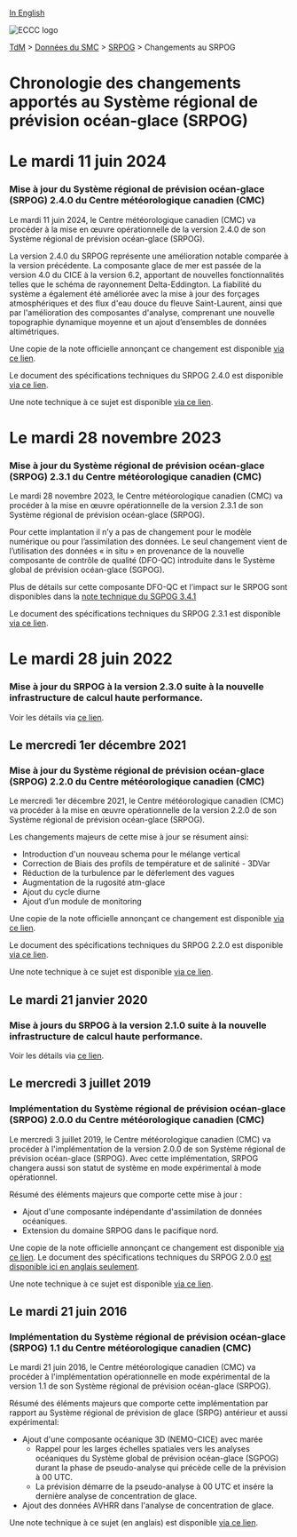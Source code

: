 [In English](changelog_riops_en.md)

![ECCC logo](../../img_eccc-logo.png)

[TdM](../../readme_fr.md) > [Données du SMC](../readme_fr.md) > [SRPOG](readme_riops_fr.md) > Changements au SRPOG

# Chronologie des changements apportés au Système régional de prévision océan-glace (SRPOG)

# Le mardi 11 juin 2024

### Mise à jour du Système régional de prévision océan-glace (SRPOG) 2.4.0 du Centre météorologique canadien (CMC)

Le mardi 11 juin 2024, le Centre météorologique canadien (CMC) va procéder à la mise en œuvre opérationnelle de la version 2.4.0 de son Système régional de prévision océan-glace (SRPOG).

La version 2.4.0 du SRPOG représente une amélioration notable comparée à la version précédente. La composante glace de mer est passée de la version 4.0 du CICE à la version 6.2, apportant de nouvelles fonctionnalités telles que le schéma de rayonnement Delta-Eddington. La fiabilité du système a également été améliorée avec la mise à jour des forçages atmosphériques et des flux d'eau douce du fleuve Saint-Laurent, ainsi que par l'amélioration des composantes d'analyse, comprenant une nouvelle topographie dynamique moyenne et un ajout d’ensembles de données altimétriques. 

Une copie de la note officielle annonçant ce changement est disponible [via ce lien](http://dd.meteo.gc.ca/doc/genots/2024/06/11/NOCN03_CWAO_262118___xxxxx).

Le document des spécifications techniques du SRPOG 2.4.0 est disponible [via ce lien](https://collaboration.cmc.ec.gc.ca/cmc/cmoi/product_guide/docs/tech_specifications/tech_specifications_RIOPS_2.4.0_f.pdf).

Une note technique à ce sujet est disponible [via ce lien](https://collaboration.cmc.ec.gc.ca/cmc/cmoi/product_guide/docs/tech_notes/technote_riops-240_f.pdf).


# Le mardi 28 novembre 2023

### Mise à jour du Système régional de prévision océan-glace (SRPOG) 2.3.1 du Centre météorologique canadien (CMC)

Le mardi 28 novembre 2023, le Centre météorologique canadien (CMC) va procéder à la mise en œuvre opérationnelle de la version 2.3.1 de son Système régional de prévision océan-glace (SRPOG).

Pour cette implantation il n’y a pas de changement pour le modèle numérique ou pour l’assimilation des données. Le seul changement vient de l’utilisation des données « in situ » en provenance de la nouvelle composante de contrôle de qualité (DFO-QC) introduite dans le Système global de prévision océan-glace (SGPOG).

Plus de détails sur cette composante DFO-QC et l’impact sur le SRPOG sont disponibles dans la [note technique du SGPOG 3.4.1](https://collaboration.cmc.ec.gc.ca/cmc/cmoi/product_guide/docs/tech_notes/technote_giops-341_f.pdf)

Le document des spécifications techniques du SRPOG 2.3.1 est disponible [via ce lien](https://collaboration.cmc.ec.gc.ca/cmc/cmoi/product_guide/docs/tech_specifications/tech_specifications_RIOPS_2.3.1_f.pdf).

# Le mardi 28 juin 2022

### Mise à jour du SRPOG à la version 2.3.0 suite à la nouvelle infrastructure de calcul haute performance. 

Voir les détails via [ce lien](../changelog_multisystems_fr.md).

## Le mercredi 1er décembre 2021

### Mise à jour du Système régional de prévision océan-glace (SRPOG) 2.2.0 du Centre météorologique canadien (CMC)

Le mercredi 1er décembre 2021, le Centre météorologique canadien (CMC) va procéder à la mise en œuvre opérationnelle de la version 2.2.0 de son Système régional de prévision océan-glace (SRPOG).

Les changements majeurs de cette mise à jour se résument ainsi:

* Introduction d'un nouveau schema pour le mélange vertical 
* Correction de Biais des profils de température et de salinité - 3DVar
* Réduction de la turbulence par le déferlement des vagues 
* Augmentation de la rugosité atm-glace
* Ajout du cycle diurne 
* Ajout d’un module de monitoring


Une copie de la note officielle annonçant ce changement est disponible [via ce lien](http://dd.meteo.gc.ca/doc/genots/2021/11/26/NOCN03_CWAO_262118___50159).

Le document des spécifications techniques du SRPOG 2.2.0 est disponible [via ce lien](https://collaboration.cmc.ec.gc.ca/cmc/cmoi/product_guide/docs/tech_specifications/tech_specifications_RIOPS_2.2.0_f.pdf).

Une note technique à ce sujet est disponible [via ce lien](https://collaboration.cmc.ec.gc.ca/cmc/cmoi/product_guide/docs/tech_notes/technote_riops-220_f.pdf).


## Le mardi 21 janvier 2020

### Mise à jours du SRPOG à la version 2.1.0 suite à la nouvelle infrastructure de calcul haute performance. 

Voir les détails via [ce lien](../changelog_multisystems_fr.md).

## Le mercredi 3 juillet 2019

### Implémentation du Système régional de prévision océan-glace (SRPOG) 2.0.0 du Centre météorologique canadien (CMC)

Le mercredi 3 juillet 2019, le Centre météorologique canadien (CMC) va procéder à l'implémentation de la version 2.0.0 de son Système régional de prévision océan-glace (SRPOG). Avec cette implémentation, SRPOG changera aussi son statut de système en mode expérimental à mode opérationnel.

Résumé des éléments majeurs que comporte cette mise à jour :
* Ajout d'une composante indépendante d'assimilation de données océaniques.
* Extension du domaine SRPOG dans le pacifique nord.

Une copie de la note officielle annonçant ce changement est disponible [via ce lien](https://dd.meteo.gc.ca/doc/genots/2019/06/28/NOCN03_CWAO_281850___63233).
Le document des spécifications techniques du SRPOG 2.0.0 [est disponible ici en anglais seulement](https://collaboration.cmc.ec.gc.ca/cmc/CMOI/product_guide/docs/tech_specifications/tech_specifications_RIOPS_2.0.0_e.pdf).

Une note technique à ce sujet est disponible [via ce lien](https://collaboration.cmc.ec.gc.ca/cmc/CMOI/product_guide/docs/tech_notes/technote_riops-200_f.pdf).

## Le mardi 21 juin 2016
### Implémentation du Système régional de prévision océan-glace (SRPOG) 1.1 du Centre météorologique canadien (CMC)

Le mardi 21 juin 2016, le Centre météorologique canadien (CMC) va procéder à l'implémentation opérationnelle en mode expérimental de la version 1.1 de son Système régional de prévision océan-glace (SRPOG).

Résumé des éléments majeurs que comporte cette implémentation par rapport au Système régional de prévision de glace (SRPG) antérieur et aussi expérimental:

* Ajout d'une composante océanique 3D (NEMO-CICE) avec marée
    * Rappel pour les larges échelles spatiales vers les analyses océaniques du Système global de prévision océan-glace (SGPOG) durant la phase de pseudo-analyse qui précède celle de la prévision à 00 UTC.
    * La prévision démarre de la pseudo-analyse à 00 UTC et insére la dernière analyse de concentration de glace.
* Ajout des données AVHRR dans l'analyse de concentration de glace.

Une note technique à ce sujet (en anglais) est disponible [via ce lien](https://collaboration.cmc.ec.gc.ca/cmc/CMOI/product_guide/docs/tech_notes/technote_riops-110_e.pdf).
